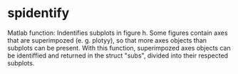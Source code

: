 # spidentify
Matlab function: Indentifies subplots in  figure h. Some figures contain axes that are superimpozed (e. g. plotyy), so that more axes objects than subplots can be present. With this function, superimpozed axes objects can be identiffied and returned in the struct "subs", divided into their respected subplots.
